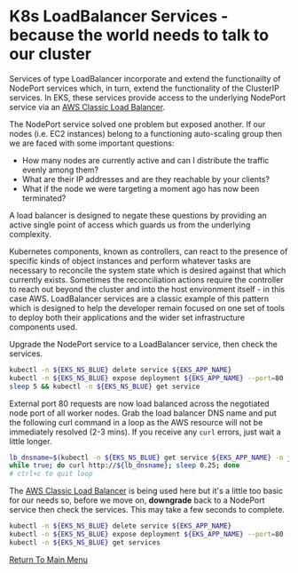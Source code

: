 # K8s LoadBalancer Services - because the world needs to talk to our cluster

Services of type LoadBalancer incorporate and extend the functionailty of NodePort services which, in turn, extend the functionality of the ClusterIP services.
In EKS, these services provide access to the underlying NodePort service via an [AWS Classic Load Balancer](https://docs.aws.amazon.com/elasticloadbalancing/latest/classic/introduction.html).

The NodePort service solved one problem but exposed another.
If our nodes (i.e. EC2 instances) belong to a functioning auto-scaling group then we are faced with some important questions:

- How many nodes are currently active and can I distribute the traffic evenly among them?
- What are their IP addresses and are they reachable by your clients?
- What if the node we were targeting a moment ago has now been terminated?

A load balancer is designed to negate these questions by providing an active single point of access which guards us from the underlying complexity.

Kubernetes components, known as controllers, can react to the presence of specific kinds of object instances and perform whatever tasks are necessary to reconcile the system state which is desired against that which currently exists. Sometimes the reconciliation actions require the controller to reach out beyond the cluster and into the host environment itself - in this case AWS. LoadBalancer services are a classic example of this pattern which is designed to help the developer remain focused on one set of tools to deploy both their applications and the wider set infrastructure components used.

Upgrade the NodePort service to a LoadBalancer service, then check the services.
```bash
kubectl -n ${EKS_NS_BLUE} delete service ${EKS_APP_NAME}
kubectl -n ${EKS_NS_BLUE} expose deployment ${EKS_APP_NAME} --port=80 --type=LoadBalancer
sleep 5 && kubectl -n ${EKS_NS_BLUE} get service
```

External port 80 requests are now load balanced across the negotiated node port of all worker nodes. Grab the load balancer DNS name and put the following curl command in a loop as the AWS resource will not be immediately resolved (2-3 mins). If you receive any `curl` errors, just wait a little longer.
```bash
lb_dnsname=$(kubectl -n ${EKS_NS_BLUE} get service ${EKS_APP_NAME} -o jsonpath='{.status.loadBalancer.ingress[0].hostname}')
while true; do curl http://${lb_dnsname}; sleep 0.25; done
# ctrl+c to quit loop
```

The [AWS Classic Load Balancer](https://aws.amazon.com/elasticloadbalancing/classic-load-balancer) is being used here but it's a little too basic for our needs so, before we move on, **downgrade** back to a NodePort service then check the services.
This may take a few seconds to complete.
```bash
kubectl -n ${EKS_NS_BLUE} delete service ${EKS_APP_NAME}
kubectl -n ${EKS_NS_BLUE} expose deployment ${EKS_APP_NAME} --port=80 --type=NodePort
kubectl -n ${EKS_NS_BLUE} get services
```

[Return To Main Menu](/README.md)
